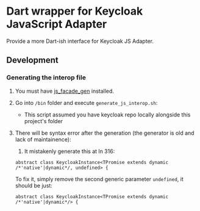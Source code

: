 # Dart wrapper for Keycloak JavaScript Adapter

Provide a more Dart-ish interface for Keycloak JS Adapter.

## Development

### Generating the interop file

1. You must have [js_facade_gen](https://github.com/dart-lang/js_facade_gen?) installed.
2. Go into `/bin` folder and execute `generate_js_interop.sh`:
   - This script assumed you have keycloak repo locally alongside this project's folder
3. There will be syntax error after the generation (the generator is old and lack of maintainence):

   1. It mistakenly generate this at ln 316:

   ```'dart'
   abstract class KeycloakInstance<TPromise extends dynamic /*'native'|dynamic*/, undefined> {
   ```

   To fix it, simply remove the second generic parameter `undefined`, it should be just:

   ```'dart'
   abstract class KeycloakInstance<TPromise extends dynamic /*'native'|dynamic*/> {
   ```
